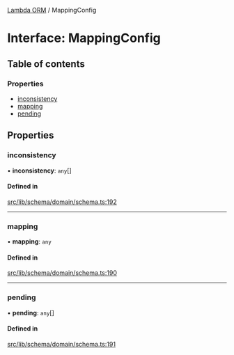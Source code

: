 [Lambda ORM](../README.md) / MappingConfig

# Interface: MappingConfig

## Table of contents

### Properties

- [inconsistency](MappingConfig.md#inconsistency)
- [mapping](MappingConfig.md#mapping)
- [pending](MappingConfig.md#pending)

## Properties

### inconsistency

• **inconsistency**: `any`[]

#### Defined in

[src/lib/schema/domain/schema.ts:192](https://github.com/lambda-orm/lambdaorm-base/blob/8900f48/src/lib/schema/domain/schema.ts#L192)

___

### mapping

• **mapping**: `any`

#### Defined in

[src/lib/schema/domain/schema.ts:190](https://github.com/lambda-orm/lambdaorm-base/blob/8900f48/src/lib/schema/domain/schema.ts#L190)

___

### pending

• **pending**: `any`[]

#### Defined in

[src/lib/schema/domain/schema.ts:191](https://github.com/lambda-orm/lambdaorm-base/blob/8900f48/src/lib/schema/domain/schema.ts#L191)
